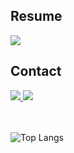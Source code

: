 <div>
  <h2>Resume</h2>
  <a href="https://rladngus133.github.io/resume/"><img src="https://img.shields.io/badge/resume-1EBC8F?style=for-the-badge&logo=headspace&logoColor=white" /></a>
</div>
  <h2>Contact</h2>
  <a href="mailto:rladngus133@naver.com">
    <img src="https://img.shields.io/badge/rladngus133@naver.com-D14836?style=for-the-badge&logo=gmail&logoColor=white"/>
 </a>
   <a href="www.linkedin.com/in/rladngus133">
    <img
      src="https://img.shields.io/badge/LinkedIn-0A66C2?style=for-the-badge&logo=linkedin&logoColor=white"/>
 </a>
 
　

 
![Top Langs](https://github-readme-stats.vercel.app/api/top-langs/?username=rladngus133&layout=compact)
